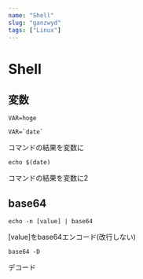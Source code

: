 ```yaml
---
name: "Shell"
slug: "ganzwyd"
tags: ["Linux"]
---
```


# Shell

## 変数

```
VAR=hoge
```

```
VAR=`date`
```

 コマンドの結果を変数に

```
echo $(date)
```

コマンドの結果を変数に2


## base64

```
echo -n [value] | base64
```

[value]をbase64エンコード(改行しない)

```
base64 -D
```

デコード


